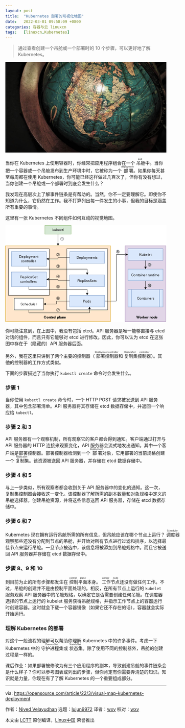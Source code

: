 ```yaml
---
layout: post
title:	"Kubernetes 部署的可视化地图"
date:	2022-03-01 09:58:09 +0800 
categories:	容器与云 linuxcn 
tags:	[linuxcn,Kubernetes]
---
```




> 
> 通过查看创建一个吊舱或一个部署时的 10 个步骤，可以更好地了解 Kubernetes。
> 
> 
> 


![](/Asserts/Images/album/202203/01/095801szxq9lx5prdqkb5y.jpg "Parts, modules, containers for software")


当你在 Kubernetes 上使用容器时，你经常把应用程序组合在一个<ruby> 吊舱 <rt>  pod </rt></ruby>中。当你把一个容器或一个吊舱发布到生产环境中时，它被称为一个<ruby> 部署 <rt>  deployment </rt></ruby>。如果你每天甚至每周都在使用 Kubernetes，你可能已经这样做过几百次了，但你有没有想过，当你创建一个吊舱或一个部署时到底会发生什么？


我发现在高层次上了解事件链条是有帮助的。当然，你不一定要理解它。即使你不知道为什么，它仍然在工作。我不打算列出每一件发生的小事，但我的目标是涵盖所有重要的事情。


这里有一张 Kubernetes 不同组件如何互动的视觉地图。


![吊舱链条](/Asserts/Images/album/202203/01/095811km2pfu1vm1vnvhpj.png "Pod chain")


你可能注意到，在上图中，我没有包括 etcd。API 服务器是唯一能够直接与 etcd 对话的组件，而且只有它能够对 etcd 进行修改。因此，你可以认为 etcd 在这张图中存在于（隐藏的）API 服务器后面。


另外，我在这里只讲到了两个主要的控制器（<ruby> 部署控制器 <rt>  Deployment controller </rt></ruby>和<ruby> 复制集控制器 <rt>  ReplicaSet controller </rt></ruby>）。其他的控制器的工作方式类似。


下面的步骤描述了当你执行 `kubectl create` 命令时会发生什么。


### 步骤 1


当你使用 `kubectl create` 命令时，一个 HTTP POST 请求被发送到 API 服务器，其中包含部署清单。API 服务器将其存储在 etcd 数据存储中，并返回一个响应给 `kubectl`。


### 步骤 2 和 3


API 服务器有一个观察机制，所有观察它的客户都会得到通知。客户端通过打开与 API 服务器的 HTTP 连接来观察变化，API 服务器会流式地发出通知。其中一个客户端是部署控制器。部署控制器检测到一个<ruby> 部署 <rt>  Deployment </rt></ruby>对象，它用部署的当前规格创建一个<ruby> 复制集 <rt>  ReplicaSet </rt></ruby>。该资源被送回 API 服务器，并存储在 etcd 数据存储中。


### 步骤 4 和 5


与上一步类似，所有观察者都会收到关于 API 服务器中的变化的通知。这一次，复制集控制器会接收这一变化。该控制器了解所需的副本数量和对象规格中定义的吊舱选择器，创建吊舱资源，并将这些信息送回 API 服务器，存储在 etcd 数据存储中。


### 步骤 6 和 7


Kubernetes 现在拥有运行吊舱所需的所有信息，但吊舱应该在哪个节点上运行？<ruby> 调度器 <rt>  Scheduler </rt></ruby>观察那些还没有分配到节点的吊舱，并开始对所有节点进行过滤和排序，以选择最佳节点来运行吊舱。一旦节点被选中，该信息将被添加到吊舱规格中。而且它被送回 API 服务器并存储在 etcd 数据存储中。


### 步骤 8、9 和 10


到目前为止的所有步骤都发生在<ruby> 控制平面 <rt>  control plane </rt></ruby>本身。<ruby> 工作节点 <rt>  worker node </rt></ruby>还没有做任何工作。不过，吊舱的创建并不是由控制平面处理的。相反，在所有节点上运行的 `kubelet` 服务观察 API 服务器中的吊舱规格，以确定它是否需要创建任何吊舱。在调度器选择的节点上运行的 kubelet 服务获得吊舱规格，并指示工作节点上的容器运行时创建容器。这时就会下载一个容器镜像（如果它还不存在的话），容器就会实际开始运行。


### 理解 Kubernetes 的部署


对这个一般流程的理解可以帮助你理解 Kubernetes 中的许多事件。考虑一下 Kubernetes 中的<ruby> 守护进程集 <rt>  DaemonSet </rt></ruby>或<ruby> 状态集 <rt>  StatefulSet </rt></ruby>。除了使用不同的控制器外，吊舱的创建过程是一样的。


课后作业：如果部署被修改为有三个应用程序的副本，导致创建吊舱的事件链条会是什么样子？你可以参考图表或列出的步骤，但你肯定有你需要弄清楚的知识。知识就是力量，你现在有了了解 Kubernetes 的一个重要组成部分。




---


via: <https://opensource.com/article/22/3/visual-map-kubernetes-deployment>


作者：[Nived Velayudhan](https://opensource.com/users/nivedv) 选题：[lujun9972](https://github.com/lujun9972) 译者：[wxy](https://github.com/wxy) 校对：[wxy](https://github.com/wxy)


本文由 [LCTT](https://github.com/LCTT/TranslateProject) 原创编译，[Linux中国](https://linux.cn/) 荣誉推出
